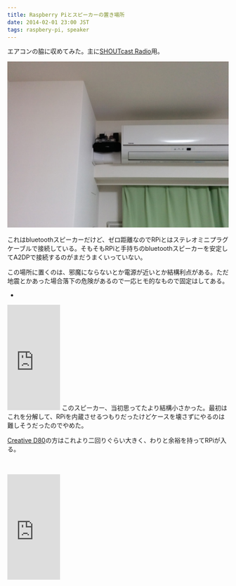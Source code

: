 ```yaml
---
title: Raspberry Piとスピーカーの置き場所
date: 2014-02-01 23:00 JST
tags: raspbery-pi, speaker
---
```


エアコンの脇に収めてみた。主に[SHOUTcast Radio](http://www.shoutcast.com/)用。

![](/images/2014-02-01-1391261937_1.jpg)

これはbluetoothスピーカーだけど、ゼロ距離なのでRPiとはステレオミニプラグケーブルで接続している。そもそもRPiと手持ちのbluetoothスピーカーを安定してA2DPで接続するのがまだうまくいっていない。

この場所に置くのは、邪魔にならないとか電源が近いとか結構利点がある。ただ地震とかあった場合落下の危険があるので一応ヒモ的なもので固定はしてある。


-

<iframe src="http://rcm-fe.amazon-adsystem.com/e/cm?lt1=_blank&bc1=000000&IS2=1&bg1=FFFFFF&fc1=000000&lc1=0000FF&t=atsfky-22&o=9&p=8&l=as4&m=amazon&f=ifr&ref=ss_til&asins=B00A9Q2076" style="width:120px;height:240px;" scrolling="no" marginwidth="0" marginheight="0" frameborder="0"></iframe>
このスピーカー、当初思ってたより結構小さかった。最初はこれを分解して、RPiを内蔵させるつもりだったけどケースを壊さずにやるのは難しそうだったのでやめた。

[Creative D80](http://www.amazon.co.jp/dp/B0051649KK)の方はこれより二回りぐらい大きく、わりと余裕を持ってRPiが入る。

　

<iframe src="http://rcm-fe.amazon-adsystem.com/e/cm?lt1=_blank&bc1=000000&IS2=1&bg1=FFFFFF&fc1=000000&lc1=0000FF&t=atsfky-22&o=9&p=8&l=as4&m=amazon&f=ifr&ref=ss_til&asins=B00B8ODP8G" style="width:120px;height:240px;" scrolling="no" marginwidth="0" marginheight="0" frameborder="0"></iframe>
